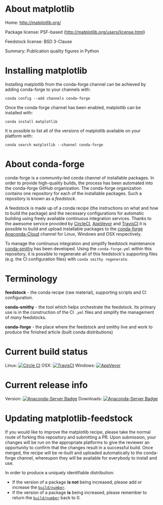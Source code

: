 About matplotlib
================

Home: http://matplotlib.org/

Package license: PSF-based (http://matplotlib.org/users/license.html)

Feedstock license: BSD 3-Clause

Summary: Publication quality figures in Python



Installing matplotlib
=====================

Installing matplotlib from the conda-forge channel can be achieved by adding conda-forge to your channels with:

```
conda config --add channels conda-forge
```

Once the conda-forge channel has been enabled, matplotlib can be installed with:

```
conda install matplotlib
```

It is possible to list all of the versions of matplotlib available on your platform with:

```
conda search matplotlib --channel conda-forge
```


About conda-forge
=================

conda-forge is a community-led conda channel of installable packages.
In order to provide high-quality builds, the process has been automated into the
conda-forge GitHub organization. The conda-forge organization contains one repository 
for each of the installable packages. Such a repository is known as a *feedstock*.

A feedstock is made up of a conda recipe (the instructions on what and how to build
the package) and the necessary configurations for automatic building using freely
available continuous integration services. Thanks to the awesome service provided by
[CircleCI](https://circleci.com/), [AppVeyor](http://www.appveyor.com/)
and [TravisCI](https://travis-ci.org/) it is possible to build and upload installable
packages to the [conda-forge](https://anaconda.org/conda-forge)
[Anaconda-Cloud](http://docs.anaconda.org/) channel for Linux, Windows and OSX respectively.

To manage the continuous integration and simplify feedstock maintenance
[conda-smithy](http://github.com/conda-forge/conda-smithy) has been developed.
Using the ``conda-forge.yml`` within this repository, it is possible to regenerate all of
this feedstock's supporting files (e.g. the CI configuration files) with ``conda smithy regenerate``.


Terminology
===========

**feedstock** - the conda recipe (raw material), supporting scripts and CI configuration.

**conda-smithy** - the tool which helps orchestrate the feedstock.
                   Its primary use is in the construction of the CI ``.yml`` files
                   and simplify the management of *many* feedstocks.

**conda-forge** - the place where the feedstock and smithy live and work to
                  produce the finished article (built conda distributions)

Current build status
====================

Linux: [![Circle CI](https://circleci.com/gh/conda-forge/matplotlib-feedstock.svg?style=svg)](https://circleci.com/gh/conda-forge/matplotlib-feedstock)
OSX: [![TravisCI](https://travis-ci.org/conda-forge/matplotlib-feedstock.svg?branch=master)](https://travis-ci.org/conda-forge/matplotlib-feedstock) 
Windows: [![AppVeyor](https://ci.appveyor.com/api/projects/status/github/conda-forge/matplotlib-feedstock?svg=True)](https://ci.appveyor.com/project/conda-forge/matplotlib-feedstock/branch/master)

Current release info
====================
Version: [![Anaconda-Server Badge](https://anaconda.org/conda-forge/matplotlib/badges/version.svg)](https://anaconda.org/conda-forge/matplotlib)
Downloads: [![Anaconda-Server Badge](https://anaconda.org/conda-forge/matplotlib/badges/downloads.svg)](https://anaconda.org/conda-forge/matplotlib)


Updating matplotlib-feedstock
=============================

If you would like to improve the matplotlib recipe, please take the normal
route of forking this repository and submitting a PR. Upon submission, your changes will
be run on the appropriate platforms to give the reviewer an opportunity to confirm that the
changes result in a successful build. Once merged, the recipe will be re-built and uploaded
automatically to the conda-forge channel, whereupon they will be available for everybody to
install and use.

In order to produce a uniquely identifiable distribution:
 * If the version of a package **is not** being increased, please add or increase
   the [``build/number``](http://conda.pydata.org/docs/building/meta-yaml.html#build-number-and-string). 
 * If the version of a package **is** being increased, please remember to return
   the [``build/number``](http://conda.pydata.org/docs/building/meta-yaml.html#build-number-and-string)
   back to 0.
